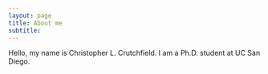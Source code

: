 ```yaml
---
layout: page
title: About me
subtitle:
---
```


Hello, my name is Christopher L. Crutchfield.  I am a Ph.D. student at UC San Diego.
